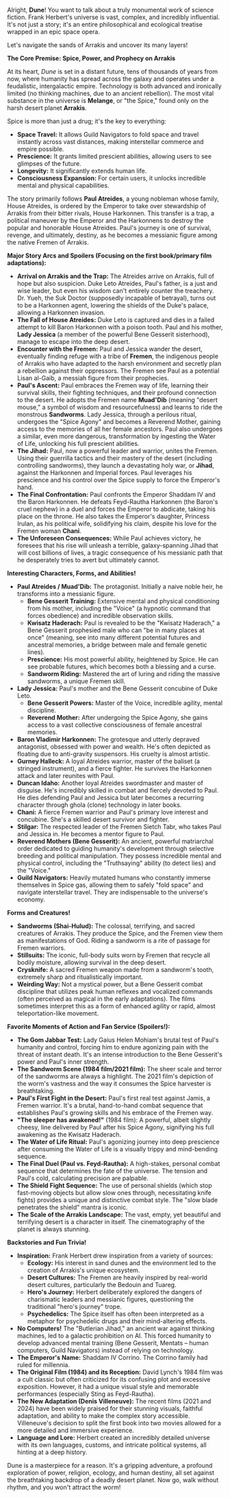 Alright, **Dune**! You want to talk about a truly monumental work of science fiction. Frank Herbert's universe is vast, complex, and incredibly influential. It's not just a story; it's an entire philosophical and ecological treatise wrapped in an epic space opera.

Let's navigate the sands of Arrakis and uncover its many layers!

**The Core Premise: Spice, Power, and Prophecy on Arrakis**

At its heart, *Dune* is set in a distant future, tens of thousands of years from now, where humanity has spread across the galaxy and operates under a feudalistic, intergalactic empire. Technology is both advanced and ironically limited (no thinking machines, due to an ancient rebellion). The most vital substance in the universe is **Melange**, or "the Spice," found only on the harsh desert planet **Arrakis**.

Spice is more than just a drug; it's the key to everything:
* **Space Travel:** It allows Guild Navigators to fold space and travel instantly across vast distances, making interstellar commerce and empire possible.
* **Prescience:** It grants limited prescient abilities, allowing users to see glimpses of the future.
* **Longevity:** It significantly extends human life.
* **Consciousness Expansion:** For certain users, it unlocks incredible mental and physical capabilities.

The story primarily follows **Paul Atreides**, a young nobleman whose family, House Atreides, is ordered by the Emperor to take over stewardship of Arrakis from their bitter rivals, House Harkonnen. This transfer is a trap, a political maneuver by the Emperor and the Harkonnens to destroy the popular and honorable House Atreides. Paul's journey is one of survival, revenge, and ultimately, destiny, as he becomes a messianic figure among the native Fremen of Arrakis.

**Major Story Arcs and Spoilers (Focusing on the first book/primary film adaptations):**

* **Arrival on Arrakis and the Trap:** The Atreides arrive on Arrakis, full of hope but also suspicion. Duke Leto Atreides, Paul's father, is a just and wise leader, but even his wisdom can't entirely counter the treachery. Dr. Yueh, the Suk Doctor (supposedly incapable of betrayal), turns out to be a Harkonnen agent, lowering the shields of the Duke's palace, allowing a Harkonnen invasion.
* **The Fall of House Atreides:** Duke Leto is captured and dies in a failed attempt to kill Baron Harkonnen with a poison tooth. Paul and his mother, **Lady Jessica** (a member of the powerful Bene Gesserit sisterhood), manage to escape into the deep desert.
* **Encounter with the Fremen:** Paul and Jessica wander the desert, eventually finding refuge with a tribe of **Fremen**, the indigenous people of Arrakis who have adapted to the harsh environment and secretly plan a rebellion against their oppressors. The Fremen see Paul as a potential Lisan al-Gaib, a messiah figure from their prophecies.
* **Paul's Ascent:** Paul embraces the Fremen way of life, learning their survival skills, their fighting techniques, and their profound connection to the desert. He adopts the Fremen name **Muad'Dib** (meaning "desert mouse," a symbol of wisdom and resourcefulness) and learns to ride the monstrous **Sandworms**. Lady Jessica, through a perilous ritual, undergoes the "Spice Agony" and becomes a Reverend Mother, gaining access to the memories of all her female ancestors. Paul also undergoes a similar, even more dangerous, transformation by ingesting the Water of Life, unlocking his full prescient abilities.
* **The Jihad:** Paul, now a powerful leader and warrior, unites the Fremen. Using their guerrilla tactics and their mastery of the desert (including controlling sandworms), they launch a devastating holy war, or **Jihad**, against the Harkonnen and Imperial forces. Paul leverages his prescience and his control over the Spice supply to force the Emperor's hand.
* **The Final Confrontation:** Paul confronts the Emperor Shaddam IV and the Baron Harkonnen. He defeats Feyd-Rautha Harkonnen (the Baron's cruel nephew) in a duel and forces the Emperor to abdicate, taking his place on the throne. He also takes the Emperor's daughter, Princess Irulan, as his political wife, solidifying his claim, despite his love for the Fremen woman **Chani**.
* **The Unforeseen Consequences:** While Paul achieves victory, he foresees that his rise will unleash a terrible, galaxy-spanning Jihad that will cost billions of lives, a tragic consequence of his messianic path that he desperately tries to avert but ultimately cannot.

**Interesting Characters, Forms, and Abilities!**

* **Paul Atreides / Muad'Dib:** The protagonist. Initially a naive noble heir, he transforms into a messianic figure.
    * **Bene Gesserit Training:** Extensive mental and physical conditioning from his mother, including the "Voice" (a hypnotic command that forces obedience) and incredible observation skills.
    * **Kwisatz Haderach:** Paul is revealed to be the "Kwisatz Haderach," a Bene Gesserit prophesied male who can "be in many places at once" (meaning, see into many different potential futures and ancestral memories, a bridge between male and female genetic lines).
    * **Prescience:** His most powerful ability, heightened by Spice. He can see probable futures, which becomes both a blessing and a curse.
    * **Sandworm Riding:** Mastered the art of luring and riding the massive sandworms, a unique Fremen skill.
* **Lady Jessica:** Paul's mother and the Bene Gesserit concubine of Duke Leto.
    * **Bene Gesserit Powers:** Master of the Voice, incredible agility, mental discipline.
    * **Reverend Mother:** After undergoing the Spice Agony, she gains access to a vast collective consciousness of female ancestral memories.
* **Baron Vladimir Harkonnen:** The grotesque and utterly depraved antagonist, obsessed with power and wealth. He's often depicted as floating due to anti-gravity suspensors. His cruelty is almost artistic.
* **Gurney Halleck:** A loyal Atreides warrior, master of the baliset (a stringed instrument), and a fierce fighter. He survives the Harkonnen attack and later reunites with Paul.
* **Duncan Idaho:** Another loyal Atreides swordmaster and master of disguise. He's incredibly skilled in combat and fiercely devoted to Paul. He dies defending Paul and Jessica but later becomes a recurring character through ghola (clone) technology in later books.
* **Chani:** A fierce Fremen warrior and Paul's primary love interest and concubine. She's a skilled desert survivor and fighter.
* **Stilgar:** The respected leader of the Fremen Sietch Tabr, who takes Paul and Jessica in. He becomes a mentor figure to Paul.
* **Reverend Mothers (Bene Gesserit):** An ancient, powerful matriarchal order dedicated to guiding humanity's development through selective breeding and political manipulation. They possess incredible mental and physical control, including the "Truthsaying" ability (to detect lies) and the "Voice."
* **Guild Navigators:** Heavily mutated humans who constantly immerse themselves in Spice gas, allowing them to safely "fold space" and navigate interstellar travel. They are indispensable to the universe's economy.

**Forms and Creatures!**

* **Sandworms (Shai-Hulud):** The colossal, terrifying, and sacred creatures of Arrakis. They produce the Spice, and the Fremen view them as manifestations of God. Riding a sandworm is a rite of passage for Fremen warriors.
* **Stillsuits:** The iconic, full-body suits worn by Fremen that recycle all bodily moisture, allowing survival in the deep desert.
* **Crysknife:** A sacred Fremen weapon made from a sandworm's tooth, extremely sharp and ritualistically important.
* **Weirding Way:** Not a mystical power, but a Bene Gesserit combat discipline that utilizes peak human reflexes and vocalized commands (often perceived as magical in the early adaptations). The films sometimes interpret this as a form of enhanced agility or rapid, almost teleportation-like movement.

**Favorite Moments of Action and Fan Service (Spoilers!):**

* **The Gom Jabbar Test:** Lady Gaius Helen Mohiam's brutal test of Paul's humanity and control, forcing him to endure agonizing pain with the threat of instant death. It's an intense introduction to the Bene Gesserit's power and Paul's inner strength.
* **The Sandworm Scene (1984 film/2021 film):** The sheer scale and terror of the sandworms are always a highlight. The 2021 film's depiction of the worm's vastness and the way it consumes the Spice harvester is breathtaking.
* **Paul's First Fight in the Desert:** Paul's first real test against Jamis, a Fremen warrior. It's a brutal, hand-to-hand combat sequence that establishes Paul's growing skills and his embrace of the Fremen way.
* **"The sleeper has awakened!"** (1984 film): A powerful, albeit slightly cheesy, line delivered by Paul after his Spice Agony, signifying his full awakening as the Kwisatz Haderach.
* **The Water of Life Ritual:** Paul's agonizing journey into deep prescience after consuming the Water of Life is a visually trippy and mind-bending sequence.
* **The Final Duel (Paul vs. Feyd-Rautha):** A high-stakes, personal combat sequence that determines the fate of the universe. The tension and Paul's cold, calculating precision are palpable.
* **The Shield Fight Sequence:** The use of personal shields (which stop fast-moving objects but allow slow ones through, necessitating knife fights) provides a unique and distinctive combat style. The "slow blade penetrates the shield" mantra is iconic.
* **The Scale of the Arrakis Landscape:** The vast, empty, yet beautiful and terrifying desert is a character in itself. The cinematography of the planet is always stunning.

**Backstories and Fun Trivia!**

* **Inspiration:** Frank Herbert drew inspiration from a variety of sources:
    * **Ecology:** His interest in sand dunes and the environment led to the creation of Arrakis's unique ecosystem.
    * **Desert Cultures:** The Fremen are heavily inspired by real-world desert cultures, particularly the Bedouin and Tuareg.
    * **Hero's Journey:** Herbert deliberately explored the dangers of charismatic leaders and messianic figures, questioning the traditional "hero's journey" trope.
    * **Psychedelics:** The Spice itself has often been interpreted as a metaphor for psychedelic drugs and their mind-altering effects.
* **No Computers!** The "Butlerian Jihad," an ancient war against thinking machines, led to a galactic prohibition on AI. This forced humanity to develop advanced mental training (Bene Gesserit, Mentats – human computers, Guild Navigators) instead of relying on technology.
* **The Emperor's Name:** Shaddam IV Corrino. The Corrino family had ruled for millennia.
* **The Original Film (1984) and its Reception:** David Lynch's 1984 film was a cult classic but often criticized for its confusing plot and excessive exposition. However, it had a unique visual style and memorable performances (especially Sting as Feyd-Rautha).
* **The New Adaptation (Denis Villeneuve):** The recent films (2021 and 2024) have been widely praised for their stunning visuals, faithful adaptation, and ability to make the complex story accessible. Villeneuve's decision to split the first book into two movies allowed for a more detailed and immersive experience.
* **Language and Lore:** Herbert created an incredibly detailed universe with its own languages, customs, and intricate political systems, all hinting at a deep history.

Dune is a masterpiece for a reason. It's a gripping adventure, a profound exploration of power, religion, ecology, and human destiny, all set against the breathtaking backdrop of a deadly desert planet. Now go, walk without rhythm, and you won't attract the worm!